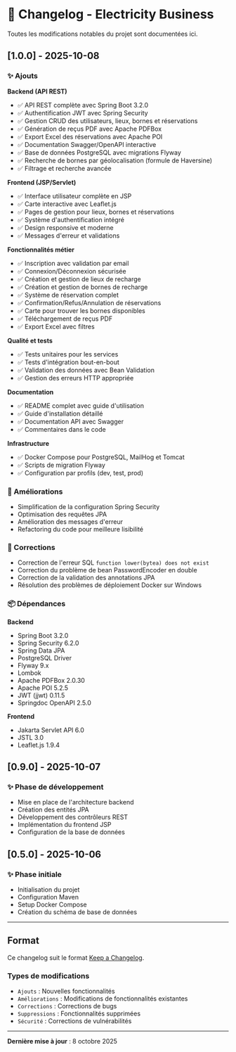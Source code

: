 # 📝 Changelog - Electricity Business

Toutes les modifications notables du projet sont documentées ici.

## [1.0.0] - 2025-10-08

### ✨ Ajouts

**Backend (API REST)**
- ✅ API REST complète avec Spring Boot 3.2.0
- ✅ Authentification JWT avec Spring Security
- ✅ Gestion CRUD des utilisateurs, lieux, bornes et réservations
- ✅ Génération de reçus PDF avec Apache PDFBox
- ✅ Export Excel des réservations avec Apache POI
- ✅ Documentation Swagger/OpenAPI interactive
- ✅ Base de données PostgreSQL avec migrations Flyway
- ✅ Recherche de bornes par géolocalisation (formule de Haversine)
- ✅ Filtrage et recherche avancée

**Frontend (JSP/Servlet)**
- ✅ Interface utilisateur complète en JSP
- ✅ Carte interactive avec Leaflet.js
- ✅ Pages de gestion pour lieux, bornes et réservations
- ✅ Système d'authentification intégré
- ✅ Design responsive et moderne
- ✅ Messages d'erreur et validations

**Fonctionnalités métier**
- ✅ Inscription avec validation par email
- ✅ Connexion/Déconnexion sécurisée
- ✅ Création et gestion de lieux de recharge
- ✅ Création et gestion de bornes de recharge
- ✅ Système de réservation complet
- ✅ Confirmation/Refus/Annulation de réservations
- ✅ Carte pour trouver les bornes disponibles
- ✅ Téléchargement de reçus PDF
- ✅ Export Excel avec filtres

**Qualité et tests**
- ✅ Tests unitaires pour les services
- ✅ Tests d'intégration bout-en-bout
- ✅ Validation des données avec Bean Validation
- ✅ Gestion des erreurs HTTP appropriée

**Documentation**
- ✅ README complet avec guide d'utilisation
- ✅ Guide d'installation détaillé
- ✅ Documentation API avec Swagger
- ✅ Commentaires dans le code

**Infrastructure**
- ✅ Docker Compose pour PostgreSQL, MailHog et Tomcat
- ✅ Scripts de migration Flyway
- ✅ Configuration par profils (dev, test, prod)

### 🔧 Améliorations

- Simplification de la configuration Spring Security
- Optimisation des requêtes JPA
- Amélioration des messages d'erreur
- Refactoring du code pour meilleure lisibilité

### 🐛 Corrections

- Correction de l'erreur SQL `function lower(bytea) does not exist`
- Correction du problème de bean PasswordEncoder en double
- Correction de la validation des annotations JPA
- Résolution des problèmes de déploiement Docker sur Windows

### 📦 Dépendances

**Backend**
- Spring Boot 3.2.0
- Spring Security 6.2.0
- Spring Data JPA
- PostgreSQL Driver
- Flyway 9.x
- Lombok
- Apache PDFBox 2.0.30
- Apache POI 5.2.5
- JWT (jjwt) 0.11.5
- Springdoc OpenAPI 2.5.0

**Frontend**
- Jakarta Servlet API 6.0
- JSTL 3.0
- Leaflet.js 1.9.4

## [0.9.0] - 2025-10-07

### ✨ Phase de développement

- Mise en place de l'architecture backend
- Création des entités JPA
- Développement des contrôleurs REST
- Implémentation du frontend JSP
- Configuration de la base de données

## [0.5.0] - 2025-10-06

### ✨ Phase initiale

- Initialisation du projet
- Configuration Maven
- Setup Docker Compose
- Création du schéma de base de données

---

## Format

Ce changelog suit le format [Keep a Changelog](https://keepachangelog.com/fr/1.0.0/).

### Types de modifications

- `Ajouts` : Nouvelles fonctionnalités
- `Améliorations` : Modifications de fonctionnalités existantes
- `Corrections` : Corrections de bugs
- `Suppressions` : Fonctionnalités supprimées
- `Sécurité` : Corrections de vulnérabilités

---

**Dernière mise à jour** : 8 octobre 2025





